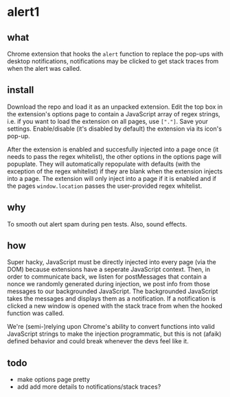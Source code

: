 # alert1
## what
Chrome extension that hooks the `alert` function to replace the pop-ups with desktop notifications, notifications may be clicked to get stack traces from when the alert was called.

## install
Download the repo and load it as an unpacked extension. Edit the top box in the extension's options page to contain a JavaScript array of regex strings, i.e. if you want to load the extension on all pages, use `["."]`. Save your settings. Enable/disable (it's disabled by default) the extension via its icon's pop-up.

After the extension is enabled and succesfully injected into a page once (it needs to pass the regex whitelist), the other options in the options page will popuplate. They will automatically repopulate with defaults (with the exception of the regex whitelist) if they are blank when the extension injects into a page. The extension will only inject into a page if it is enabled and if the pages `window.location` passes the user-provided regex whitelist.

## why
To smooth out alert spam during pen tests. Also, sound effects.

## how
Super hacky, JavaScript must be directly injected into every page (via the DOM) because extensions have a seperate JavaScript context. Then, in order to communicate back, we listen for postMessages that contain a nonce we randomly generated during injection, we post info from those messages to our backgrounded JavaScript. The backgrounded JavaScript takes the messages and displays them as a notification. If a notification is clicked a new window is opened with the stack trace from when the hooked function was called.

We're (semi-)relying upon Chrome's ability to convert functions into valid JavaScript strings to make the injection programmatic, but this is not (afaik) defined behavior and could break whenever the devs feel like it.

## todo
- make options page pretty
- add add more details to notifications/stack traces?
